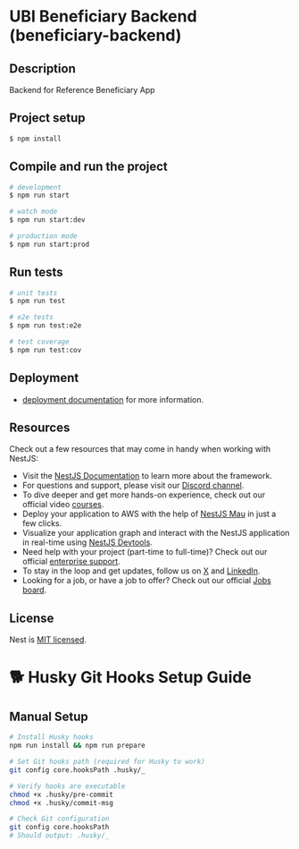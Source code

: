# UBI Beneficiary Backend (beneficiary-backend)

## Description
Backend for Reference Beneficiary App


## Project setup
```bash
$ npm install
```

## Compile and run the project
```bash
# development
$ npm run start

# watch mode
$ npm run start:dev

# production mode
$ npm run start:prod
```

## Run tests
```bash
# unit tests
$ npm run test

# e2e tests
$ npm run test:e2e

# test coverage
$ npm run test:cov
```

## Deployment
- [deployment documentation](https://docs.nestjs.com/deployment) for more information.

## Resources
Check out a few resources that may come in handy when working with NestJS:
- Visit the [NestJS Documentation](https://docs.nestjs.com) to learn more about the framework.
- For questions and support, please visit our [Discord channel](https://discord.gg/G7Qnnhy).
- To dive deeper and get more hands-on experience, check out our official video [courses](https://courses.nestjs.com/).
- Deploy your application to AWS with the help of [NestJS Mau](https://mau.nestjs.com) in just a few clicks.
- Visualize your application graph and interact with the NestJS application in real-time using [NestJS Devtools](https://devtools.nestjs.com).
- Need help with your project (part-time to full-time)? Check out our official [enterprise support](https://enterprise.nestjs.com).
- To stay in the loop and get updates, follow us on [X](https://x.com/nestframework) and [LinkedIn](https://linkedin.com/company/nestjs).
- Looking for a job, or have a job to offer? Check out our official [Jobs board](https://jobs.nestjs.com).

## License
Nest is [MIT licensed](https://github.com/nestjs/nest/blob/master/LICENSE).

# 🐕 Husky Git Hooks Setup Guide

## Manual Setup

```bash
# Install Husky hooks
npm run install && npm run prepare

# Set Git hooks path (required for Husky to work)
git config core.hooksPath .husky/_

# Verify hooks are executable
chmod +x .husky/pre-commit
chmod +x .husky/commit-msg

# Check Git configuration
git config core.hooksPath
# Should output: .husky/_
```